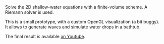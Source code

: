 Solve the 2D shallow-water equations with a finite-volume scheme.
A Riemann solver is used.

This is a small prototype, with a custom OpenGL visualization (a bit buggy).
It allows to generate waves and simulate water drops in a bathtub.

The final result is available [on Youtube](http://youtu.be/Syvi0RdXF6A).
